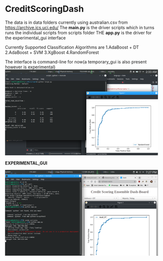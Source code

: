 # CreditScoringDash
The data is in data folders currently using australian.csv from https://archive.ics.uci.edu/
The **main.py** is the driver scripts which in turns runs the individual scripts from scripts folder
THE **app.py** is the driver for the experimental_gui interface

Currently Supported Classification Algorithms are
  1.AdaBoost + DT
  2.AdaBoost + SVM
  3.XgBoost
  4.RandomForest
  
The interface is command-line for now(a temporary_gui is also present however is experimental)
![program_view](/misc/lol11.png)

**EXPERIMENTAL_GUI**

![temp_GUI](/misc/lol12.png)

